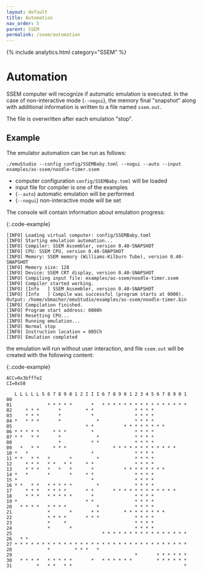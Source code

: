 ```yaml
---
layout: default
title: Automation
nav_order: 5
parent: SSEM
permalink: /ssem/automation
---
```


{% include analytics.html category="SSEM" %}

# Automation

SSEM computer will recognize if automatic emulation is executed. In the case of non-interactive mode (`--nogui`),
the memory final "snapshot" along with additional information is written to a file named `ssem.out`. 

The file is overwritten after each emulation "stop". 

## Example

The emulator automation can be run as follows:

    ./emuStudio --config config/SSEMBaby.toml --nogui --auto --input examples/as-ssem/noodle-timer.ssem

- computer configuration `config/SSEMBaby.toml` will be loaded
- input file for compiler is one of the examples
- (`--auto`) automatic emulation will be performed
- (`--nogui`) non-interactive mode will be set

The console will contain information about emulation progress:

{:.code-example}
```
[INFO] Loading virtual computer: config/SSEMBaby.toml
[INFO] Starting emulation automation...
[INFO] Compiler: SSEM Assembler, version 0.40-SNAPSHOT
[INFO] CPU: SSEM CPU, version 0.40-SNAPSHOT
[INFO] Memory: SSEM memory (Williams-Kilburn Tube), version 0.40-SNAPSHOT
[INFO] Memory size: 128
[INFO] Device: SSEM CRT display, version 0.40-SNAPSHOT
[INFO] Compiling input file: examples/as-ssem/noodle-timer.ssem
[INFO] Compiler started working.
[INFO] [Info   ] SSEM Assembler, version 0.40-SNAPSHOT
[INFO] [Info   ] Compile was successful (program starts at 0000). Output: /home/vbmacher/emuStudio/examples/as-ssem/noodle-timer.bin
[INFO] Compilation finished.
[INFO] Program start address: 0000h
[INFO] Resetting CPU...
[INFO] Running emulation...
[INFO] Normal stop
[INFO] Instruction location = 005Ch
[INFO] Emulation completed
```


the emulation will run without user interaction, and file `ssem.out` will be created with the following content:

{:.code-example}
```
ACC=0x3bfffe2
CI=0x58

   L L L L L 5 6 7 8 9 0 1 2 I I I 6 7 8 9 0 1 2 3 4 5 6 7 8 9 0 1
00                                                                 
01             * * * * *       *   * * * * * * * * * * * * * * * * 
02     * * *       *         * *               * * * *             
03     * * *       *           *               * * * *             
04 *   * * *       *             *             * * * *             
05                           * *           * * * * * * * *         
06 * * * * *     * * *         *               * * * *             
07 * *   * *       *             *             * * * *             
08                 *           * *             * * * *             
09   *   * *     * * *                 * * * * * * * * * * * *     
10 *   *                       *               * * * *             
11 * *   * *   *       *         *             * * * *             
12     * * *   * *   * *     * *               * * * *             
13     * * *   *   *   *       *           * * * * * * * *         
14 *   *       *       *     * *               * * * *             
15 *                           *               * * * *             
16 * *   * *   * * * * *         *             * * * *             
17     * * *   * * * *       * *       * * * * * * * * * * * *     
18     * * *   * * * * *       *               * * * *             
19 *                         * *               * * * *             
20   * * * *   * * * *           *             * * * *             
21             *       *       * *         * * * * * * * *         
22             * * * *       * * *             * * * *             
23             *     *                         * * * *             
24             *       *                       * * * *             
25                                 * * * * * * * * * * * * * * * * 
26   * *                                                           
27 * * * * * * * * * * * * * * * * * * * * * * * * * * * * * * * * 
28             *         * * *   *                                 
29                                             *       * * * * * * 
30   * * * *   * * * * *       *   * * * * * *         * * * * * * 
31         *   * *   * *                                         * 
```

